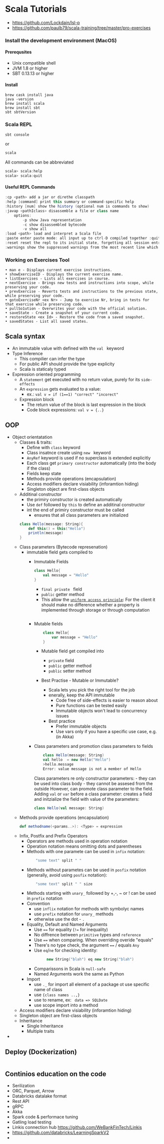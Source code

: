 # Scala Tutorials

- https://github.com/Lockdain/lsl-p
- https://github.com/paulb79/scala-training/tree/master/pro-exercises
  
  

### Install the development environment (MacOS)

#### Prerequsites
 - Unix compatible shell
 - JVM 1.8 or higher
 - SBT 0.13.13 or higher

#### Install
```shell
brew cask install java
java -version
brew install scala
brew install sbt
sbt sbtVersion
```

### Scala REPL
```scala
sbt console
```
or
```scala
scala
```
All commands can be abbreviated
```scala
scala> scala:help
scala> scala:quit
```
#### Useful REPL Commands 
```scala
:cp <path> add a jar or direthe classpath 
:help [command] print this summary or command-specific help 
:history [num] show the history (optional num is commands to show)
:javap <pathIclass> disassemble a file or class name 
    options:
        -p show Java representation
        -c show disassembled bytecode
        -v show all
:load <path> load and interpret a Scala file 
:paste enter paste mode: all input up to ctrl-D compiled together :quit exit the interpreter :replay reset execution and replay all previous commands 
:reset reset the repl to its initial state, forgetting all session entries :sh <command line> run a shell command (result is implicitly => List[String]) 
:warnings show the suppressed warnings from the most recent line which had an 
```



### Working on Exercises Tool
```
• man e - Displays current exercise instructions. 
• showExerciseID - Displays the current exercise name. 
• listExercises - Lists all exercises in course. 
• nextExercise - Brings new tests and instructions into scope, while preserving your code. 
• prevExercise - Reverts tests and instructions to the previous state, while preserving your code. 
• gotoExerciseNr <ex Nr> - Jump to exercise Nr, bring in tests for that exercise while preserving code. 
• pullSo1ution - Overwrites your code with the official solution. 
• saveState - Create a snapshot of your current code. 
• restoreState <ex Id> - Restore the code from a saved snapshot. 
• savedStates - List all saved states. 
```

## Scala syntax 
- An immutable value with defined with the ```val ``` keyword
- Type Inference
    - This compilier can infer the type
    - For public API should provide the type explicity
    - Scala is staticaly typed 
- Expression oriented programming
  - A ```statement```  get executed with no return value, purely for its ```side-effects```
  - An ```expression``` gets evaluated to a value:
    - ex.: ```val v = if (1==1) "correct" "incorect"```  
  - Expression block
    - The return value of the block is last expression in the block
    - Code block expressions: ```val v = {..} ```

## OOP
- Object orientatation
  - Classes & traits:
      * Define with  ```class``` keyword
      * Class insatnce create using ```new ``` keyword
      * ```AnyRef``` keyword is used if no superclass is extended explicitly 
      * Each class get ```primary constructor``` automatically (into the body if the class)
      * Fields keep state
      * Methods provide operations (encapsulation)
      * Access modifiers declare visiability (inforamtion hiding)
      * Singleton object are first-class objects
  -  Additinal constructor
      -  the primiry constructor is created automatically
      -  Use ```def``` followed by ```this``` to define an additinal constructor
      -  int the end of primiry constructor must be called 
         -  ensures that all class parameters are initialized
        ```scala
        class Hello(message: String){
            def this() = this("Hello")
            println(message)
        }
      ```
  - Class parameters (Bytecode represenation)
      * immutable field gets compiled to 
        - Immutable Fields
            ```scala
            class Hello{
                val message = "Hello"
            }
            ```
            * ```final private ``` field
            * ```public``` getter method
            * This allow the [```uniform access principle```](https://docs.scala-lang.org/glossary/index.html#:~:text=The%20uniform%20access%20principle%20states,call%20sites%20of%20parameterless%20functions.): For the client it should make no difference whether a property is implemented through storage or through computation
            ```
        - Mutable fields
            ```scala
                class Hello{
                    var message = "Hello"
                }
            ```
            - Mutable field get compiled into
              * ```private``` field
              * ```public``` getter method
              * ```public``` setter method

            - Best Practise - Mutable or Immutable? 
                - Scala lets you pick the right tool for the job 
                - enerally, keep the API immutable 
                    - Code free of side-effects is easier to reason about 
                    - Pure functions can be tested easily 
                    - Immutable objects won't lead to concurrency issues 
                - Best practice 
                    - Prefer immutable objects 
                    - Use vars only if you have a specific use case, e.g. (in Akka) 

        - Class parameters and promotion class parameters to fields
            ```scala
                class Hello(message: String)
                val hello  = new Hello("Hello")
                >hello.message
                Error: value message is not a member of Hello
            ```
            Class parameters re only constructor parameters:
              - they can be used into class body
              - they cannot be assesed from the outside
            However, can promote class parameter to the field.
            Adding ```val``` or ```var``` before a class parameter: creates a field and initzialize the field with value of the parameters:
            ```scala
            class Hello(val message: String)
            ```
  - Methods provide operations (encapsulation)
    ```scala
    def methodname(<params..>): <Type> = expression
    ```
  - Infix, Postfix and Prefix Operators 
    - Operators are methods used in operation notation
    - Operation notation means omitting dots and parentheses
    - Methods with one paramete can be used in ```infix``` notation: 
       ```scala
           "some text" split " " 
       ```
    - Methods without parametes can be used in ```posfix``` notation (generally, avoid using ```posfix``` notation): 
        ```scala
            "some text" split " " size
        ```
    - Methods starting with ```unary_```  followed by +,-, ~ or ! can be used in  ```prefix``` notation
    - Convention
      - use ```inflix``` notation for methods with symbolyc names
      - use ```prefix``` notation for ```unary_``` methods
      - otherwise use the dot - ```.```  
    - Equality, Default and Named Arguments
      - Use ```==``` for equality (```!=``` for inequality)
      - No diffrence between ```primitive``` types and ```reference```
      - Use ```==``` when comparing. When overriding overide "equals"
      - There's no type check, the argument ```==``` / equals ```Any```
      - Use ```eq```/```ne``` for checking identity:
       ```scala
                new String("blah") eq new String("blah")
       ```
      - Comparissons in Scala is ```null-safe```
      - Named Arguments work the same as Python
    - Import
      - use ```._``` for import all element of a package ot use specific name of class
      - use ```{class names ..,}```
      - use to rename, ex: ``` data => SQLDate```
      - use scope import into a method
  - Access modifiers declare visiability (inforamtion hiding)
  - Singleton object are first-class objects
  - Inheritance 
    - Single Inheritance
    - Multiple traits
- 








## Deploy (Dockerization)
```shell

```


## Continios education on the code
- Serilization 
- ORC, Parquet, Arrow
- Databricks datalake format
- Rest API
- gRPC
- Akka
- Spark code & performace tuning
- Gatling load testing
- Linkis connection hub https://github.com/WeBankFinTech/Linkis
- https://github.com/databricks/LearningSparkV2
- 